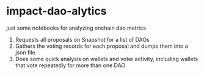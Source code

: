 # impact-dao-alytics
just some notebooks for analyzing onchain dao metrics

1. Requests all proposals on Snapshot for a list of DAOs
2. Gathers the voting records for each proposal and dumps them into a json file
3. Does some quick analysis on wallets and voter activity, including wallets that vote repeatedly for more than one DAO
